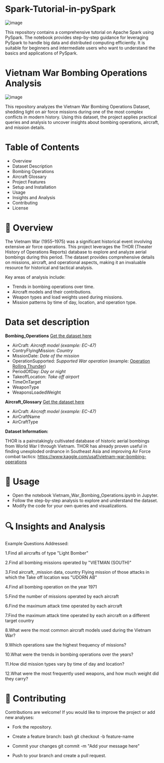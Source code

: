 # Spark-Tutorial-in-pySpark
![image](https://github.com/user-attachments/assets/28633e6e-4600-49db-a17b-fc378445e3ec)

This repository contains a comprehensive tutorial on Apache Spark using PySpark. The notebook provides step-by-step guidance for leveraging PySpark to handle big data and distributed computing efficiently. It is suitable for beginners and intermediate users who want to understand the basics and applications of PySpark.

# Vietnam War Bombing Operations Analysis
![image](https://github.com/user-attachments/assets/f891d224-4a13-49e6-99b6-10f972d420d1)

This repository analyzes the Vietnam War Bombing Operations Dataset, shedding light on air force missions during one of the most complex conflicts in modern history. Using this dataset, the project applies practical queries and analysis to uncover insights about bombing operations, aircraft, and mission details.

# Table of Contents
* Overview
* Dataset Description
* Bombing Operations
* Aircraft Glossary
* Project Features
* Setup and Installation
* Usage
* Insights and Analysis
* Contributing
* License

# 🌟 Overview
The Vietnam War (1955–1975) was a significant historical event involving extensive air force operations. This project leverages the THOR (Theater History of Operations Reports) database to explore and analyze aerial bombings during this period. The dataset provides comprehensive details on missions, aircraft, and operational aspects, making it an invaluable resource for historical and tactical analysis.

Key areas of analysis include:

* Trends in bombing operations over time.
* Aircraft models and their contributions.
* Weapon types and load weights used during missions.
* Mission patterns by time of day, location, and operation type.

# Data set description

**Bombing_Operations** [Get the dataset here](https://drive.google.com/a/epfl.ch/file/d/1L6pCQkldvdBoaEhRFzL0VnrggEFvqON4/view?usp=sharing)

- AirCraft: _Aircraft model (example: EC-47)_
- ContryFlyingMission: _Country_
- MissionDate: _Date of the mission_
- OperationSupported: _Supported War operation_ (example: [Operation Rolling Thunder](https://en.wikipedia.org/wiki/Operation_Rolling_Thunder))
- PeriodOfDay: _Day or night_
- TakeoffLocation: _Take off airport_
- TimeOnTarget
- WeaponType
- WeaponsLoadedWeight

**Aircraft_Glossary** [Get the dataset here](https://drive.google.com/a/epfl.ch/file/d/14dyBmcTBA32uXPxDbqr0bFDIzGxMTWwl/view?usp=sharing)

- AirCraft: _Aircraft model (example: EC-47)_
- AirCraftName
- AirCraftType

**Dataset Information:**

THOR is a painstakingly cultivated database of historic aerial bombings from World War I through Vietnam. THOR has already proven useful in finding unexploded ordnance in Southeast Asia and improving Air Force combat tactics:
https://www.kaggle.com/usaf/vietnam-war-bombing-operations

# 🚀 Usage
* Open the notebook Vietnam_War_Bombing_Operations.ipynb in Jupyter.
* Follow the step-by-step analysis to explore and understand the dataset.
* Modify the code for your own queries and visualizations.


# 🔍 Insights and Analysis

Example Questions Addressed:


1.Find all aircrafts of type "Light Bomber"

2.Find all bombing missions operated by "VIETMAN (SOUTH)"

3.Find aircraft, ,mission data, country Flying mission of those attacks in which the Take off location was "UDORN AB"

4.Find all bombing operation on the year 1971

5.Find the number of missions operated by each aircraft

6.Find the maximum attack time operated by each aircraft

7.Find the maximum attack time operated by each aircraft on a different target country

8.What were the most common aircraft models used during the Vietnam War?

9.Which operations saw the highest frequency of missions?

10.What were the trends in bombing operations over the years?

11.How did mission types vary by time of day and location?

12.What were the most frequently used weapons, and how much weight did they carry?

# 🤝 Contributing
Contributions are welcome! If you would like to improve the project or add new analyses:
* Fork the repository.
* Create a feature branch:
bash
git checkout -b feature-name

* Commit your changes
  git commit -m "Add your message here"
* Push to your branch and create a pull request.




